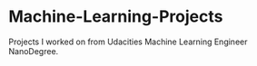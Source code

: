 ﻿# Machine-Learning-Projects
Projects I worked on from Udacities Machine Learning Engineer NanoDegree.
